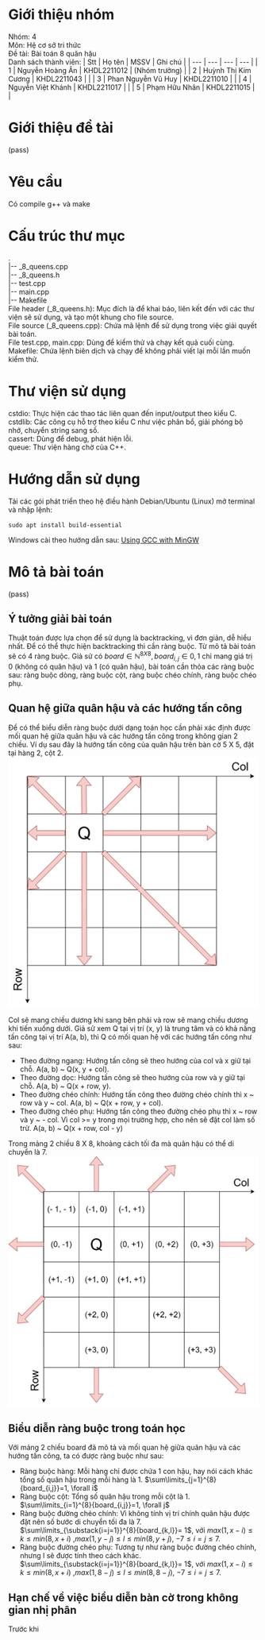 # Giới thiệu nhóm
Nhóm: 4 <br>
Môn: Hệ cơ sở tri thức <br>
Đề tài: Bài toán 8 quân hậu <br>
Danh sách thành viên:
| Stt   | Họ tên                | MSSV          | Ghi chú       |
| ---   | ---                   | ---           | ---           |
| 1     | Nguyễn Hoàng Ân       | KHDL2211012   | (Nhóm trưởng) |
| 2     | Huỳnh Thị Kim Cương   | KHDL2211043   |               |
| 3     | Phan Nguyễn Vũ Huy    | KHDL2211010   |               |
| 4     | Nguyễn Việt Khánh     | KHDL2211017   |               |
| 5     | Phạm Hữu Nhân         | KHDL2211015   |               |


# Giới thiệu đề tài
(pass)

# Yêu cầu
Có compile g++ và make

# Cấu trúc thư mục
<span>
. <br>
|-- _8_queens.cpp <br>
|-- _8_queens.h <br>
|-- test.cpp <br>
|-- main.cpp <br>
|-- Makefile <br>
File header (_8_queens.h): Mục đích là để khai báo, liên kết đến với các thư viện sẽ sử dụng, và tạo một khung cho file source. <br>
File source (_8_queens.cpp): Chứa mã lệnh để sử dụng trong việc giải quyết bài toán. <br>
File test.cpp, main.cpp: Dùng để kiểm thử và chạy kết quả cuối cùng. <br>
Makefile: Chứa lệnh biên dịch và chạy để không phải viết lại mỗi lần muốn kiểm thử. <br>
</span>

# Thư viện sử dụng
cstdio: Thực hiện các thao tác liên quan đến input/output theo kiểu C. <br>
cstdlib: Các công cụ hỗ trợ theo kiểu C như việc phân bổ, giải phóng bộ nhớ, chuyển string sang số. <br>
cassert: Dùng để debug, phát hiện lỗi. <br>
queue: Thư viện hàng chờ của C++.

# Hướng dẫn sử dụng
Tải các gói phát triển theo hệ điều hành
Debian/Ubuntu (Linux) mở terminal và nhập lệnh: <br>
```
sudo apt install build-essential
```

Windows cài theo hướng dẫn sau:
[Using GCC with MinGW](https://code.visualstudio.com/docs/cpp/config-mingw)

# Mô tả bài toán
(pass)

## Ý tưởng giải bài toán
Thuật toán được lựa chọn để sử dụng là backtracking, vì đơn giản, dễ hiểu nhất. Để có thể thực hiện backtracking thì cần ràng buộc. Từ mô tả bài toán sẽ có 4 ràng buộc. Giả sử có $board \in \mathbb{N}^{8 X 8}, board_{i,j} \in {0, 1}$ chỉ mang giá trị 0 (không có quân hậu) và 1 (có quân hậu), bài toán cần thỏa các ràng buộc sau: ràng buộc dòng, ràng buộc cột, ràng buộc chéo chính, ràng buộc chéo phụ. 

## Quan hệ giữa quân hậu và các hướng tấn công
Để có thể biểu diễn ràng buộc dưới dạng toán học cần phải xác định được mối quan hệ giữa quân hậu và các hướng tấn công trong không gian 2 chiều. Ví dụ sau đây là hướng tấn công của quân hậu trên bàn cờ 5 X 5, đặt tại hàng 2, cột 2.
![Hướng tấn công của quân hậu](imgs/Normal_direction.jpg)

Col sẽ mang chiều dương khi sang bên phải và row sẽ mang chiều dương khi tiến xuống dưới. Giả sử xem Q tại vị trí (x, y) là trung tâm và có khả năng tấn công tại vị trí A(a, b), thì Q có mối quan hệ với các hướng tấn công như sau:
- Theo đường ngang: Hướng tấn công sẽ theo hướng của col và x giữ tại chỗ. A(a, b) ~ Q(x, y + col). <br>
- Theo đường dọc: Hướng tấn công sẽ theo hướng của row và y giữ tại chỗ. A(a, b) ~ Q(x + row, y). <br>
- Theo đường chéo chính: Hướng tấn công theo đường chéo chính thì x ~ row và y ~ col. A(a, b) ~ Q(x + row, y + col). <br>
- Theo đường chéo phụ: Hướng tấn công theo đường chéo phụ thì x ~ row và y ~ - col. Vì col >= y trong mọi trường hợp, cho nên sẽ đặt col làm số trừ. A(a, b) ~ Q(x + row, col - y)

Trong mảng 2 chiều 8 X 8, khoảng cách tối đa mà quân hậu có thể di chuyển là 7.
![Hướng tấn công của quân hậu về mặt toán học](imgs/Math_direction.jpg)

## Biểu diễn ràng buộc trong toán học
Với mảng 2 chiều board đã mô tả và mối quan hệ giữa quân hậu và các hướng tấn công, ta có được ràng buộc như sau:
- Ràng buộc hàng: Mỗi hàng chỉ được chứa 1 con hậu, hay nói cách khác tổng số quân hậu trong mỗi hàng là 1. $\sum\limits_{j=1}^{8}{board_{i,j}}=1, \forall i$
- Ràng buộc cột: Tổng số quân hậu trong mỗi cột là 1. $\sum\limits_{i=1}^{8}{board_{i,j}}=1, \forall j$
- Ràng buộc đường chéo chính: Vì không tính vị trí chính quân hậu được đặt nên số bước di chuyển tối đa là 7. $\sum\limits_{\substack{i=j=1}}^{8}{board_{k,l}}= 1$, với $max(1,x-i) \leq k \leq min(8,x+i)$ ,$max(1, y-j)\leq l \leq min(8,y+j)$, $-7 \leq i = j \leq 7$.
- Ràng buộc đường chéo phụ: Tương tự như ràng buộc đường chéo chính, nhưng l sẽ được tính theo cách khác.  $\sum\limits_{\substack{i=j=1}}^{8}{board_{k,l}}= 1$, với $max(1,x-i) \leq k \leq min(8,x+i)$ ,$max(1, 8-j)\leq l \leq min(8,8-j)$, $-7 \leq i = j \leq 7$.

## Hạn chế về việc biểu diễn bàn cờ trong không gian nhị phân
Trước khi 
